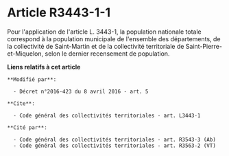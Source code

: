 # Article R3443-1-1

Pour l'application de l'article L. 3443-1, la population nationale totale correspond à la population municipale de l'ensemble
des départements, de la collectivité de Saint-Martin et de la collectivité territoriale de Saint-Pierre-et-Miquelon, selon le
dernier recensement de population.

**Liens relatifs à cet article**

	**Modifié par**:

	  - Décret n°2016-423 du 8 avril 2016 - art. 5

	**Cite**:

	  - Code général des collectivités territoriales - art. L3443-1

	**Cité par**:

	  - Code général des collectivités territoriales - art. R3543-3 (Ab)
	  - Code général des collectivités territoriales - art. R3563-2 (VT)
